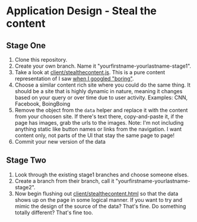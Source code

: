 # Application Design - Steal the content

## Stage One

1. Clone this repository.
2. Create your own branch.  Name it "yourfirstname-yourlastname-stage1".
2. Take a look at [client/stealthecontent.js](client/stealthecontent.js).  This is a pure content representation of I saw [when I googled "boring"](https://www.google.com/webhp?sourceid=chrome-instant&ion=1&espv=2&ie=UTF-8#q=boring).
3. Choose a similar content rich site where you could do the same thing.  It should be a site that is highly dynamic in nature, meaning it changes based on your query or over time due to user activity.  Examples: CNN, Facebook, BoingBoing
4. Remove the object from the `data` helper and replace it with the content from your choosen site.  If there's text there, copy-and-paste it, if the page has images, grab the urls to the images. Note: I'm not including anything static like button names or links from the navigation.  I want content only, not parts of the UI that stay the same page to page!
5. Commit your new version of the data

## Stage Two
1. Look through the existing stage1 branches and choose someone elses.   
2. Create a branch from their branch, call it "yourfirstname-yourlastname-stage2".
3. Now begin flushing out [client/stealthecontent.html](client/stealthecontent.html) so that the data shows up on the page in some logical manner.  If you want to try and mimic the design of the source of the data? That's fine.  Do something totally different?  That's fine too.
